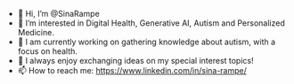 - 👋 Hi, I’m @SinaRampe
- 👀 I’m interested in Digital Health, Generative AI, Autism and Personalized Medicine.
- 🌱 I am currently working on gathering knowledge about autism, with a focus on health. 
- 💬 I always enjoy exchanging ideas on my special interest topics!
- 📫 How to reach me: https://www.linkedin.com/in/sina-rampe/


<!---
SinaRampe/SinaRampe is a ✨ special ✨ repository because its `README.md` (this file) appears on your GitHub profile.
You can click the Preview link to take a look at your changes.
--->
